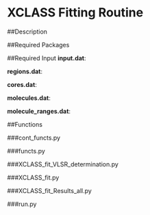 # XCLASS Fitting Routine

##Description

##Required Packages

##Required Input
**input.dat**:

**regions.dat**:

**cores.dat**:

**molecules.dat**:

**molecule_ranges.dat**:



##Functions

###cont_functs.py

###functs.py

###XCLASS_fit_VLSR_determination.py

###XCLASS_fit.py

###XCLASS_fit_Results_all.py

###run.py
